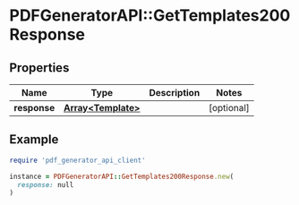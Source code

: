 # PDFGeneratorAPI::GetTemplates200Response

## Properties

| Name | Type | Description | Notes |
| ---- | ---- | ----------- | ----- |
| **response** | [**Array&lt;Template&gt;**](Template.md) |  | [optional] |

## Example

```ruby
require 'pdf_generator_api_client'

instance = PDFGeneratorAPI::GetTemplates200Response.new(
  response: null
)
```

